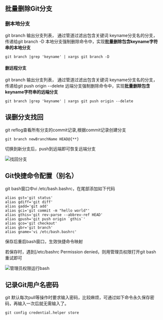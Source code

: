 ## 批量删除Git分支

### 删本地分支

git branch 输出分支列表， 通过管道过滤出包含关键词 keyname分支名的分支，传递给git branch -D 本地分支强制删除命令中，实现**批量删除包含keyname字符串的本地分支**

```
git branch |grep 'keyname' | xargs git branch -D
```

#### 删远程分支

git branch 输出分支列表， 通过管道过滤出包含关键词 keyname分支名的分支，传递给git push origin --delete 远端分支强制删除命令中，实现**批量删除包含keyname字符串的远端分支**

```
git branch |grep 'keyname' | xargs git push origin --delete
```

## 误删分支找回

git reflog查看所有分支的commit记录,根据commit记录创建分支

```
git branch newBranchName HEAD@{**}
```

切换到新分支后，push到远端即可恢复远端分支

![找回分支](https://jacksonmei.github.io/post-in/findback-branch.png)

## Git快捷命令配置（别名）

git bash窗口中vi /etc/bash.bashrc，在尾部添加如下代码

```
alias gst='git status'
alias gdiff='git diff'
alias gadd='git add'
alias gci='git commit -m "hello world"'
alias gthis='git rev-parse --abbrev-ref HEAD'
alias gpush='git push origin `gthis`'
alias gco='git checkout'
alias gbr='git branch'
alias gname='vi /etc/bash.bashrc'
```

保存后重启bash窗口，生效快捷命令映射

若保存时，遇到[/etc/bashrc Permission denied，则用管理员权限打开git bash重试即可

![管理员权限运行bash](https://jacksonmei.github.io/post-in/bash-run.png)

## 记录Git用户名密码

git 默认每次pull等操作时要求输入密码，比较麻烦，可通过如下命令永久保存密码，再输入一次后就无需输入了。

```
git config credential.helper store
```




